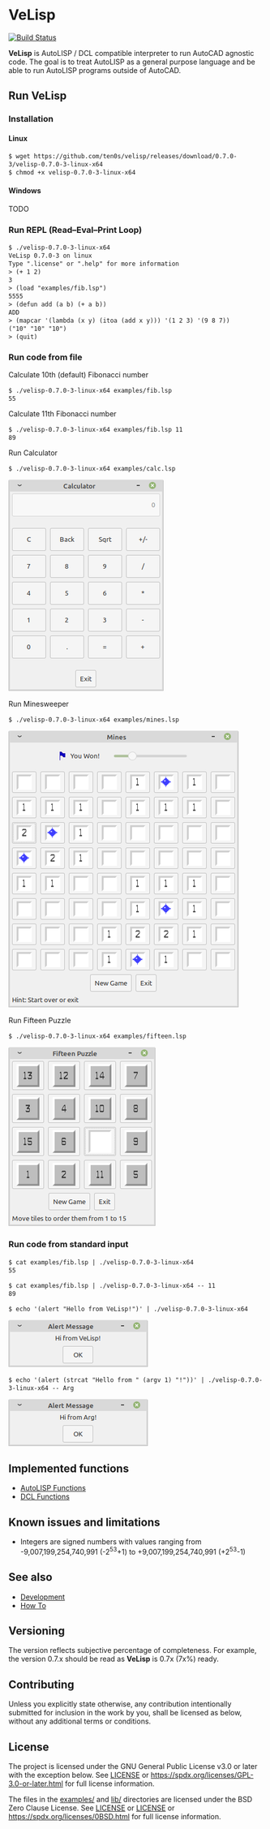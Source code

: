 # VeLisp

[![Build Status](https://travis-ci.com/ten0s/velisp.svg?branch=master)](https://travis-ci.com/ten0s/velisp)

**VeLisp** is AutoLISP / DCL compatible interpreter to run AutoCAD agnostic code.
The goal is to treat AutoLISP as a general purpose language and be able to run
AutoLISP programs outside of AutoCAD.

## Run **VeLisp**

### Installation

#### Linux

```
$ wget https://github.com/ten0s/velisp/releases/download/0.7.0-3/velisp-0.7.0-3-linux-x64
$ chmod +x velisp-0.7.0-3-linux-x64
```

#### Windows

TODO

### Run REPL (Read–Eval–Print Loop)

```
$ ./velisp-0.7.0-3-linux-x64
VeLisp 0.7.0-3 on linux
Type ".license" or ".help" for more information
> (+ 1 2)
3
> (load "examples/fib.lsp")
5555
> (defun add (a b) (+ a b))
ADD
> (mapcar '(lambda (x y) (itoa (add x y))) '(1 2 3) '(9 8 7))
("10" "10" "10")
> (quit)
```

### Run code from file

Calculate 10th (default) Fibonacci number

```
$ ./velisp-0.7.0-3-linux-x64 examples/fib.lsp
55
```

Calculate 11th Fibonacci number

```
$ ./velisp-0.7.0-3-linux-x64 examples/fib.lsp 11
89
```

Run Calculator

```
$ ./velisp-0.7.0-3-linux-x64 examples/calc.lsp
```

![App Calc Image](/images/app-calc.png)

Run Minesweeper

```
$ ./velisp-0.7.0-3-linux-x64 examples/mines.lsp
```

![App Mines Image](/images/app-mines.png)

Run Fifteen Puzzle

```
$ ./velisp-0.7.0-3-linux-x64 examples/fifteen.lsp
```

![App Fifteen Image](/images/app-fifteen.png)

### Run code from standard input

```
$ cat examples/fib.lsp | ./velisp-0.7.0-3-linux-x64
55
```

```
$ cat examples/fib.lsp | ./velisp-0.7.0-3-linux-x64 -- 11
89
```

```
$ echo '(alert "Hello from VeLisp!")' | ./velisp-0.7.0-3-linux-x64
```

![Alert Hello From VeLisp Image](/images/alert-hello-velisp.png)

```
$ echo '(alert (strcat "Hello from " (argv 1) "!"))' | ./velisp-0.7.0-3-linux-x64 -- Arg
```

![Alert Hello From Arg Image](/images/alert-hello-arg.png)

## Implemented functions

* [AutoLISP Functions](/AutoLISP-Functions.md)
* [DCL Functions](DCL-Functions.md)

## Known issues and limitations

* Integers are signed numbers with values ranging from -9,007,199,254,740,991 (-2<sup>53</sup>+1) to +9,007,199,254,740,991 (+2<sup>53</sup>-1)

## See also

* [Development](/DEVEL.md)
* [How To](/HOWTO.md)

## Versioning

The version reflects subjective percentage of completeness.
For example, the version 0.7.x should be read as **VeLisp** is 0.7x (7x%) ready.

## Contributing

Unless you explicitly state otherwise, any contribution intentionally submitted
for inclusion in the work by you, shall be licensed as below, without any
additional terms or conditions.

## License

The project is licensed under the GNU General Public License v3.0 or later with the exception below.
See [LICENSE](LICENSE) or
https://spdx.org/licenses/GPL-3.0-or-later.html
for full license information.

The files in the [examples/](examples/) and [lib/](lib/) directories
are licensed under the BSD Zero Clause License.
See [LICENSE](examples/LICENSE) or [LICENSE](lib/LICENSE) or
https://spdx.org/licenses/0BSD.html for full license
information.
